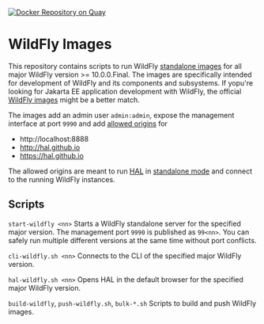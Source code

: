[![Docker Repository on Quay](https://quay.io/repository/halconsole/wildfly/status "Docker Repository on Quay")](https://quay.io/repository/halconsole/wildfly)

# WildFly Images

This repository contains scripts to run WildFly [standalone images](https://quay.io/repository/halconsole/wildfly) for all major WildFly version >= 10.0.0.Final. The images are specifically intended for development of WildFly and its components and subsystems. If yopu're looking for Jakarta EE application development with WildFly, the official [WildFly images](https://quay.io/organization/wildfly) might be a better match. 

The images add an admin user `admin:admin`, expose the management interface at port `9990` and add [allowed origins](https://docs.wildfly.org/26/wildscribe/core-service/management/management-interface/http-interface/index.html#attr-allowed-origins) for

- http://localhost:8888
- http://hal.github.io
- https://hal.github.io

The allowed origins are meant to run [HAL](https://hal.github.io) in [standalone mode](https://hal.github.io/documentation/get-started/#standalone-mode) and connect to the running WildFly instances.

## Scripts

`start-wildfly <nn>` Starts a WildFly standalone server for the specified major version. The management port `9990` is published as `99<nn>`. You can safely run multiple different versions at the same time without port conflicts.

`cli-wildfly.sh <nn>` Connects to the CLI of the specified major WildFly version.

`hal-wildfly.sh <nn>` Opens HAL in the default browser for the specified major WildFly version.

`build-wildfly`, `push-wildfly.sh`, `bulk-*.sh` Scripts to build and push WildFly images. 
